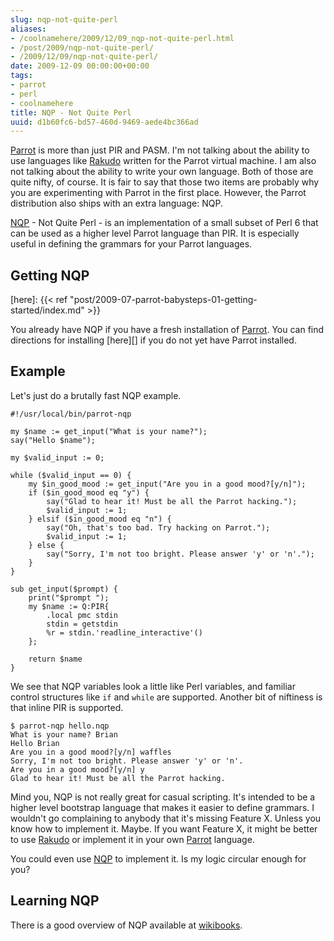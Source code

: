 ```yaml
---
slug: nqp-not-quite-perl
aliases:
- /coolnamehere/2009/12/09_nqp-not-quite-perl.html
- /post/2009/nqp-not-quite-perl/
- /2009/12/09/nqp-not-quite-perl/
date: 2009-12-09 00:00:00+00:00
tags:
- parrot
- perl
- coolnamehere
title: NQP - Not Quite Perl
uuid: d1b60fc6-bd57-460d-9469-aede4bc366ad
---
```

[Parrot]: http://parrot.org
[Rakudo]: http://rakudo.org
[NQP]: http://docs.parrot.org/parrot/latest/html/docs/book/pct/ch05_nqp.pod.html

[Parrot][] is more than just PIR and PASM. I'm not talking about the
ability to use languages like [Rakudo][] written for the Parrot virtual 
machine. I am also not talking about the ability to write your own language.
Both of those are quite nifty, of course. It is fair to say that those two
items are probably why you are experimenting with Parrot in the first place.
However, the Parrot distribution also ships with an extra language: NQP.
<!-- TEASER_END -->

[NQP][] - Not Quite Perl - is an implementation of a small subset of Perl 6 that
can be used as a higher level Parrot language than PIR. It is especially useful
in defining the grammars for your Parrot languages.

## Getting NQP

[here]: {{< ref "post/2009-07-parrot-babysteps-01-getting-started/index.md" >}}


You already have NQP if you have a fresh installation of [Parrot][]. You can
find directions for installing [here][] if
you do not yet have Parrot installed.

## Example

Let's just do a brutally fast NQP example.

    #!/usr/local/bin/parrot-nqp

    my $name := get_input("What is your name?");
    say("Hello $name");

    my $valid_input := 0;

    while ($valid_input == 0) {
        my $in_good_mood := get_input("Are you in a good mood?[y/n]");
        if ($in_good_mood eq "y") {
            say("Glad to hear it! Must be all the Parrot hacking.");
            $valid_input := 1;
        } elsif ($in_good_mood eq "n") {
            say("Oh, that's too bad. Try hacking on Parrot.");
            $valid_input := 1;
        } else {
            say("Sorry, I'm not too bright. Please answer 'y' or 'n'.");
        }
    }

    sub get_input($prompt) {
        print("$prompt ");
        my $name := Q:PIR{
            .local pmc stdin
            stdin = getstdin
            %r = stdin.'readline_interactive'()
        };

        return $name
    }

We see that NQP variables look a little like Perl variables, and familiar 
control structures like `if` and `while` are supported. Another bit of niftiness
is that inline PIR is supported.

    $ parrot-nqp hello.nqp
    What is your name? Brian
    Hello Brian
    Are you in a good mood?[y/n] waffles
    Sorry, I'm not too bright. Please answer 'y' or 'n'.
    Are you in a good mood?[y/n] y
    Glad to hear it! Must be all the Parrot hacking.

Mind you, NQP is not really great for casual scripting. It's intended to be
a higher level bootstrap language that makes it easier to define grammars.
I wouldn't go complaining to anybody that it's missing Feature X. Unless you
know how to implement it. Maybe. If you want Feature X, it might be better
to use [Rakudo][] or implement it in your own [Parrot][] language.

You could even use [NQP][] to implement it. Is my logic circular enough for
you?

## Learning NQP

There is a good overview of NQP available at
[wikibooks](http://en.wikibooks.org/wiki/Parrot_Virtual_Machine/Not_Quite_Perl).